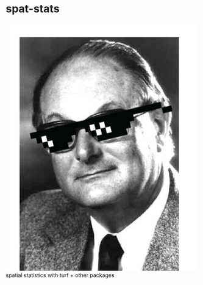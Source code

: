 # spat-stats
![paddy-my-guy](https://github.com/maxgrossman/spat-stats/blob/master/imgs/paddy-cool-dude.png)
spatial statistics with turf + other packages
